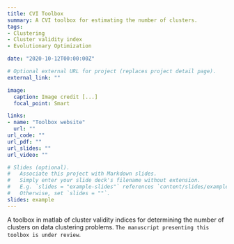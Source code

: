 ```yaml
---
title: CVI Toolbox
summary: A CVI toolbox for estimating the number of clusters.
tags:
- Clustering
- Cluster validity index
- Evolutionary Optimization

date: "2020-10-12T00:00:00Z"

# Optional external URL for project (replaces project detail page).
external_link: ""

image:
  caption: Image credit [...]
  focal_point: Smart

links:
- name: "Toolbox website"
  url: ""
url_code: ""
url_pdf: ""
url_slides: ""
url_video: ""

# Slides (optional).
#   Associate this project with Markdown slides.
#   Simply enter your slide deck's filename without extension.
#   E.g. `slides = "example-slides"` references `content/slides/example-slides.md`.
#   Otherwise, set `slides = ""`.
slides: example
---
```


A toolbox in matlab of cluster validity indices for determining the number of clusters on data clustering problems. `The manuscript presenting this toolbox is under review`.
